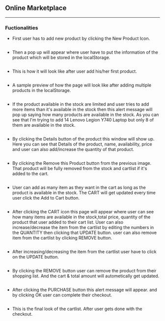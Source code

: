 ## Online Marketplace
---
### Fuctionalities 
* First user has to add new product by clicking the New Product Icon.
<img src="img/1.png" alt="">

* Then a pop up will appear where user have to put the information of the product which will be stored in the localStorage.
<img src="img/2.png" alt="">

* This is how it will look like after user add his/her first product.
<img src="img/3.png" alt="">

* A sample preview of how the page will look like after adding multiple products in the localStorage.
<img src="img/4.png" alt="">

* If the product available in the stock are limited and user tries to add more items than it's available in the stock then this alert message will pop up saying how many products are available in the stock. As you can see that I'm trying to add 14 Lenovo Legion Y740 Laptop but only 8 of them are available in the stock.
<img src="img/5.png" alt="">

* By clicking the Details button of the product this window will show up. Here you can see that Details of the product, name, availability, price and user can also add/increase the quantity of that product.
<img src="img/6.png" alt="">

* By clicking the Remove this Product button from the previous image. That product will be fully removed from the stock and cartlist if it's added to the cart.
<img src="img/7.png" alt="">

* User can add as many item as they want in the cart as long as the product is available in the stock. The CART will get updated every time user click the Add to Cart button.
<img src="img/8.png" alt="">

* After clicking the CART icon this page will appear where user can see how many items are available in the stock,total price, quantity of the product that user added to their cart list. User can also increase/decrease the item from the cartlist by editing the numbers in the QUANTITY then clicking that UPDATE button. user can also remove item from the cartlist by clicking REMOVE button.
<img src="img/9.png" alt="">

* After increasing/decreasing the item from the cartlist user have to click on the UPDATE button.
<img src="img/10.png" alt="">

* By clicking the REMOVE button user can remove the product from their shopping list. And the cart & total amount will autometically get updated.
<img src="img/11.png" alt="">

* After clicking the PURCHASE button this alert message will appear. and by clicking OK user can complete their checkout.
<img src="img/12.png" alt="">

* This is the final look of the cartlist. After user gets done with the checkout.
<img src="img/13.png" alt="">